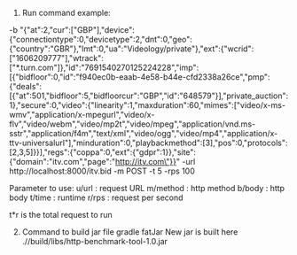 1. Run command example: 

-b "{\"at\":2,\"cur\":[\"GBP\"],\"device\":{\"connectiontype\":0,\"devicetype\":2,\"dnt\":0,\"geo\":{\"country\":\"GBR\"},\"lmt\":0,\"ua\":\"Videology/private\"},\"ext\":{\"wcrid\":[\"1606209777\"],\"wtrack\":[\"*.turn.com\"]},\"id\":\"7691540270125224228\",\"imp\":[{\"bidfloor\":0,\"id\":\"f940ec0b-eaab-4e58-b44e-cfd2338a26ce\",\"pmp\":{\"deals\":[{\"at\":501,\"bidfloor\":5,\"bidfloorcur\":\"GBP\",\"id\":\"648579\"}],\"private_auction\":1},\"secure\":0,\"video\":{\"linearity\":1,\"maxduration\":60,\"mimes\":[\"video/x-ms-wmv\",\"application/x-mpegurl\",\"video/x-flv\",\"video/webm\",\"video/mp2t\",\"video/mpeg\",\"application/vnd.ms-sstr\",\"application/f4m\",\"text/xml\",\"video/ogg\",\"video/mp4\",\"application/x-ttv-universalurl\"],\"minduration\":0,\"playbackmethod\":[3],\"pos\":0,\"protocols\":[2,3,5]}}],\"regs\":{\"coppa\":0,\"ext\":{\"gdpr\":1}},\"site\":{\"domain\":\"itv.com\",\"page\":\"http://itv.com\"}}" -url http://localhost:8000/itv.bid -m POST -t 5 -rps 100 


Parameter to use:
u/url : request URL
m/method : http method
b/body : http body
t/time : runtime
r/rps : request per second

t*r is the total request to run

2. Command to build jar file
gradle fatJar 
New jar is built here .//build/libs/http-benchmark-tool-1.0.jar
